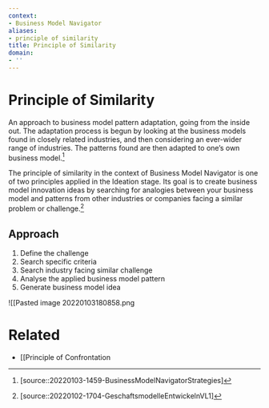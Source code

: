 ```yaml
---
context:
- Business Model Navigator
aliases:
- principle of similarity
title: Principle of Similarity
domain:
- ''
---
```


# Principle of Similarity

An approach to business model pattern adaptation, going from the inside out. The adaptation process is begun by looking at the business models found in closely related industries, and then considering an ever-wider range of industries. The patterns found are then adapted to one’s own business model.[^1]

The principle of similarity in the context of Business Model Navigator is one of two principles applied in the Ideation stage. Its goal is to create business model innovation ideas by searching for analogies between your business model and patterns from other industries or companies facing a similar problem or challenge.[^2]

## Approach

1. Define the challenge
2. Search specific criteria
3. Search industry facing similar challenge
4. Analyse the applied business model pattern
5. Generate business model idea

![[Pasted image 20220103180858.png

# Related

- [[Principle of Confrontation

[^1]: [source::20220103-1459-BusinessModelNavigatorStrategies]
[^2]: [source::20220102-1704-GeschaftsmodelleEntwickelnVL1]
